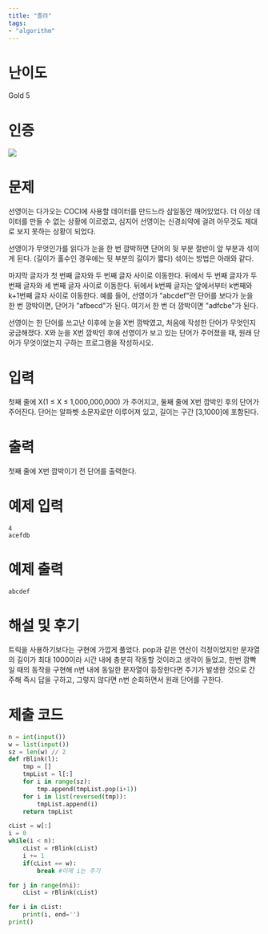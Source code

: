 ```yaml
---
title: "졸려"
tags:
- "algorithm"
---
```


# 난이도
Gold 5

# 인증
![](https://bmchun00.github.io/assets/algo/week5-4.png)

# 문제
선영이는 다가오는 COCI에 사용할 데이터를 만드느라 삼일동안 깨어있었다. 더 이상 데이터를 만들 수 없는 상황에 이르렀고, 심지어 선영이는 신경쇠약에 걸려 아무것도 제대로 보지 못하는 상황이 되었다.

선영이가 무엇인가를 읽다가 눈을 한 번 깜박하면 단어의 뒷 부분 절반이 앞 부분과 섞이게 된다. (길이가 홀수인 경우에는 뒷 부분의 길이가 짧다) 섞이는 방법은 아래와 같다.

마지막 글자가 첫 번째 글자와 두 번째 글자 사이로 이동한다.
뒤에서 두 번째 글자가 두 번째 글자와 세 번째 글자 사이로 이동한다.
뒤에서 k번째 글자는 앞에서부터 k번째와 k+1번째 글자 사이로 이동한다.
예를 들어, 선영이가 "abcdef"란 단어를 보다가 눈을 한 번 깜박이면, 단어가 "afbecd"가 된다. 여기서 한 번 더 깜박이면 "adfcbe"가 된다.

선영이는 한 단어를 쓰고난 이후에 눈을 X번 깜박였고, 처음에 작성한 단어가 무엇인지 궁금해졌다. X와 눈을 X번 깜박인 후에 선영이가 보고 있는 단어가 주어졌을 때, 원래 단어가 무엇이었는지 구하는 프로그램을 작성하시오.

# 입력
첫째 줄에 X(1 ≤ X ≤ 1,000,000,000) 가 주어지고, 둘째 줄에 X번 깜박인 후의 단어가 주어진다. 단어는 알파벳 소문자로만 이루어져 있고, 길이는 구간 [3,1000]에 포함된다.

# 출력
첫째 줄에 X번 깜박이기 전 단어를 출력한다.

# 예제 입력
```
4
acefdb
```

# 예제 출력
```
abcdef
```

# 해설 및 후기
트릭을 사용하기보다는 구현에 가깝게 풀었다. pop과 같은 연산이 걱정이었지만 문자열의 길이가 최대 1000이라 시간 내에 충분히 작동할 것이라고 생각이 들었고, 한번 깜빡일 때의 동작을 구현해 n번 내에 동일한 문자열이 등장한다면 주기가 발생한 것으로 간주해 즉시 답을 구하고, 그렇지 않다면 n번 순회하면서 원래 단어를 구한다.

# 제출 코드
```py
n = int(input())
w = list(input())
sz = len(w) // 2
def rBlink(l):
    tmp = []
    tmpList = l[:]
    for i in range(sz):
        tmp.append(tmpList.pop(i+1))
    for i in list(reversed(tmp)):
        tmpList.append(i)
    return tmpList

cList = w[:]
i = 0
while(i < n):
    cList = rBlink(cList)
    i += 1
    if(cList == w):
        break #이제 i는 주기

for j in range(n%i):
    cList = rBlink(cList)

for i in cList:
    print(i, end='')
print()
```